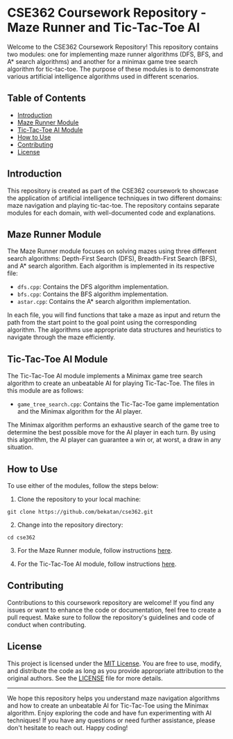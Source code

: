 # CSE362 Coursework Repository - Maze Runner and Tic-Tac-Toe AI

Welcome to the CSE362 Coursework Repository! This repository contains two modules: one for implementing maze runner algorithms (DFS, BFS, and A* search algorithms) and another for a minimax game tree search algorithm for tic-tac-toe. The purpose of these modules is to demonstrate various artificial intelligence algorithms used in different scenarios.

## Table of Contents

- [Introduction](#introduction)
- [Maze Runner Module](#maze-runner-module)
- [Tic-Tac-Toe AI Module](#tic-tac-toe-ai-module)
- [How to Use](#how-to-use)
- [Contributing](#contributing)
- [License](#license)

## Introduction

This repository is created as part of the CSE362 coursework to showcase the application of artificial intelligence techniques in two different domains: maze navigation and playing tic-tac-toe. The repository contains separate modules for each domain, with well-documented code and explanations.

## Maze Runner Module

The Maze Runner module focuses on solving mazes using three different search algorithms: Depth-First Search (DFS), Breadth-First Search (BFS), and A* search algorithm. Each algorithm is implemented in its respective file:

- `dfs.cpp`: Contains the DFS algorithm implementation.
- `bfs.cpp`: Contains the BFS algorithm implementation.
- `astar.cpp`: Contains the A* search algorithm implementation.

In each file, you will find functions that take a maze as input and return the path from the start point to the goal point using the corresponding algorithm. The algorithms use appropriate data structures and heuristics to navigate through the maze efficiently.

## Tic-Tac-Toe AI Module

The Tic-Tac-Toe AI module implements a Minimax game tree search algorithm to create an unbeatable AI for playing Tic-Tac-Toe. The files in this module are as follows:

- `game_tree_search.cpp`: Contains the Tic-Tac-Toe game implementation and the Minimax algorithm for the AI player.

The Minimax algorithm performs an exhaustive search of the game tree to determine the best possible move for the AI player in each turn. By using this algorithm, the AI player can guarantee a win or, at worst, a draw in any situation.

## How to Use

To use either of the modules, follow the steps below:

1. Clone the repository to your local machine:

```
git clone https://github.com/bekatan/cse362.git
```

2. Change into the repository directory:

```
cd cse362
```

3. For the Maze Runner module, follow instructions [here](http://ai.unist.ac.kr/~chiu/ai_resource/prog/hw1/index.html).

4. For the Tic-Tac-Toe AI module, follow instructions [here](http://ai.unist.ac.kr/~chiu/ai_resource/prog/hw2/index.html).

## Contributing

Contributions to this coursework repository are welcome! If you find any issues or want to enhance the code or documentation, feel free to create a pull request. Make sure to follow the repository's guidelines and code of conduct when contributing.

## License

This project is licensed under the [MIT License](LICENSE). You are free to use, modify, and distribute the code as long as you provide appropriate attribution to the original authors. See the [LICENSE](LICENSE) file for more details.

---

We hope this repository helps you understand maze navigation algorithms and how to create an unbeatable AI for Tic-Tac-Toe using the Minimax algorithm. Enjoy exploring the code and have fun experimenting with AI techniques! If you have any questions or need further assistance, please don't hesitate to reach out. Happy coding!
